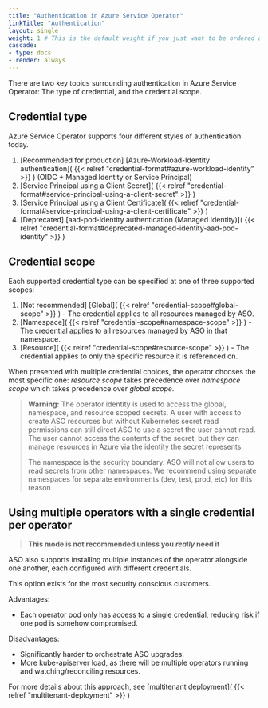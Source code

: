 ```yaml
---
title: "Authentication in Azure Service Operator"
linkTitle: "Authentication"
layout: single
weight: 1 # This is the default weight if you just want to be ordered alphabetically
cascade:
- type: docs
- render: always
---
```


There are two key topics surrounding authentication in Azure Service Operator: The type of credential, and the credential scope.

## Credential type

Azure Service Operator supports four different styles of authentication today.

1. [Recommended for production] [Azure-Workload-Identity authentication]( {{< relref "credential-format#azure-workload-identity" >}} ) (OIDC + Managed Identity or Service Principal)
2. [Service Principal using a Client Secret]( {{< relref "credential-format#service-principal-using-a-client-secret" >}} )
3. [Service Principal using a Client Certificate]( {{< relref "credential-format#service-principal-using-a-client-certificate" >}} )
4. [Deprecated] [aad-pod-identity authentication (Managed Identity)]( {{< relref "credential-format#deprecated-managed-identity-aad-pod-identity" >}} )

## Credential scope

Each supported credential type can be specified at one of three supported scopes:

1. [Not recommended] [Global]( {{< relref "credential-scope#global-scope" >}} ) - The credential applies to all resources managed by ASO.
2. [Namespace]( {{< relref "credential-scope#namespace-scope" >}} ) - The credential applies to all resources managed by ASO in that namespace.
3. [Resource]( {{< relref "credential-scope#resource-scope" >}} ) - The credential applies to only the specific resource it is referenced on.

When presented with multiple credential choices, the operator chooses the most specific one:
_resource scope_ takes precedence over _namespace scope_ which takes precedence over _global scope_.

> **Warning:** The operator identity is used to access the global, namespace, and resource scoped secrets. A user with
> access to create ASO resources but without Kubernetes secret read permissions can still direct ASO to use a secret the
> user cannot read. The user cannot access the contents of the secret, but they can manage resources in Azure
> via the identity the secret represents.
>
> The namespace is the security boundary. ASO will not allow users to read secrets from other namespaces. We recommend
> using separate namespaces for separate environments (dev, test, prod, etc) for this reason

## Using multiple operators with a single credential per operator

> **This mode is not recommended unless you _really_ need it**

ASO also supports installing multiple instances of the operator alongside one another, each
configured with different credentials.

This option exists for the most security conscious customers. 

Advantages:
* Each operator pod only has access to a single credential, reducing risk if one pod is somehow compromised.

Disadvantages:
* Significantly harder to orchestrate ASO upgrades.
* More kube-apiserver load, as there will be multiple operators running and watching/reconciling resources.

For more details about this approach, see [multitenant deployment]( {{< relref "multitenant-deployment" >}} )
